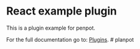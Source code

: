 # React example plugin

This is a plugin example for penpot.

For the full documentation go to: [Plugins](https://help.penpot.app/plugins/).
#   p l a n p o t  
 